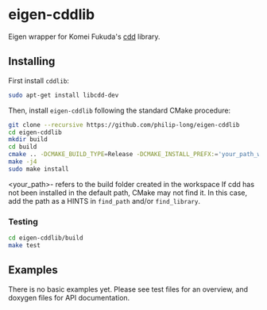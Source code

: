# eigen-cddlib

Eigen wrapper for Komei Fukuda's [cdd](https://www.inf.ethz.ch/personal/fukudak/cdd_home/) library.

## Installing

First install ``cddlib``:
```sh
sudo apt-get install libcdd-dev
```
Then, install ``eigen-cddlib`` following the standard CMake procedure:

```sh
git clone --recursive https://github.com/philip-long/eigen-cddlib
cd eigen-cddlib
mkdir build
cd build
cmake .. -DCMAKE_BUILD_TYPE=Release -DCMAKE_INSTALL_PREFX:='your_path_ws/src/eigen-cddlib/build/'
make -j4
sudo make install
```
<your_path>- refers to the build folder created in the workspace
If cdd has not been installed in the default path, CMake may not find it. In this case, add the path as a HINTS in ``find_path`` and/or ``find_library``.

### Testing

```sh
cd eigen-cddlib/build
make test
```

## Examples

There is no basic examples yet. Please see test files for an overview, and doxygen files for API documentation.
